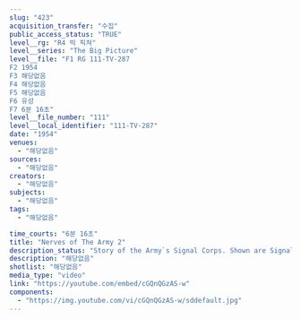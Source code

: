 ```yaml
---
slug: "423"
acquisition_transfer: "수집"
public_access_status: "TRUE"
level__rg: "R4 빅 픽쳐"
level__series: "The Big Picture"
level__file: "F1 RG 111-TV-287
F2 1954
F3 해당없음
F4 해당없음
F5 해당없음
F6 유성
F7 6분 16초"
level__file_number: "111"
level__local_identifier: "111-TV-287"
date: "1954"
venues: 
  - "해당없음"
sources: 
  - "해당없음"
creators: 
  - "해당없음"
subjects: 
  - "해당없음"
tags: 
  - "해당없음"

time_courts: "6분 16초"
title: "Nerves of The Army 2"
description_status: "Story of the Army`s Signal Corps. Shown are Signal Corps Engineering Laboratories, Fort Monmouth, N.J., and The Army Electronic Proving Ground Fort Huachuca, Arizona."
description: "해당없음"
shotlist: "해당없음"
media_type: "video"
link: "https://youtube.com/embed/cGQnQGzAS-w"
components: 
  - "https://img.youtube.com/vi/cGQnQGzAS-w/sddefault.jpg"
---
```

